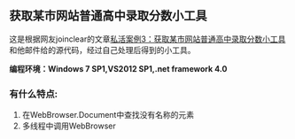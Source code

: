 ## 获取某市网站普通高中录取分数小工具
这是根据网友joinclear的文章[私活案例3：获取某市网站普通高中录取分数小工具](http://www.cnblogs.com/joinclear/archive/2013/03/26/2981744.html)和他邮件给的源代码，经过自己处理后得到的小工具。  

**编程环境：Windows 7 SP1,VS2012 SP1,.net framework 4.0**

### 有什么特点:  
1. 在WebBrowser.Document中查找没有名称的元素  
2. 多线程中调用WebBrowser  